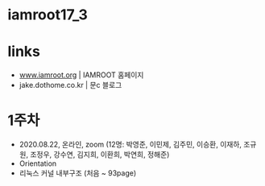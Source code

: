 # iamroot17_3
# links
- www.iamroot.org | IAMROOT 홈페이지
- jake.dothome.co.kr | 문c 블로그
# 1주차
- 2020.08.22, 온라인, zoom (12명: 박영준, 이민제, 김주민, 이승환, 이재하, 조규원, 조정우, 강수연, 김지희, 이환희, 박연희, 정해준)
- Orientation
- 리눅스 커널 내부구조 (처음 ~ 93page)

